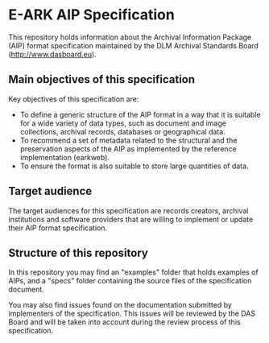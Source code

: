# E-ARK AIP Specification

This repository holds information about the Archival Information Package (AIP)  format specification maintained by the DLM Archival Standards Board (http://www.dasboard.eu).

## Main objectives of this specification

Key objectives of this specification are:

- 	To define a generic structure of the AIP format in a way that it is suitable for a wide variety of data types, such as document and image collections, archival records, databases or geographical data.
-	To recommend a set of metadata related to the structural and the preservation aspects of the AIP as implemented by the reference implementation (earkweb).
-	To ensure the format is also suitable to store large quantities of data.

## Target audience

The target audiences for this specification are  records creators, archival institutions and software providers that are willing to implement or update their AIP format specification.

## Structure of this repository

In this repository you may find an "examples" folder that holds examples of AIPs, and a "specs" folder containing the source files of the specification document.

You may also find issues found on the documentation submitted by implementers  of the specification. This issues will be reviewed by the DAS Board and will be taken into account during the review process of this specification.
